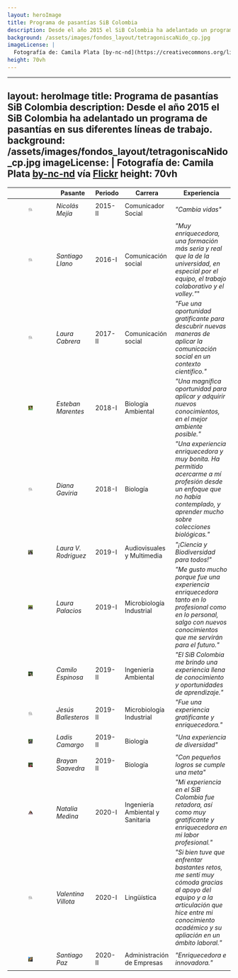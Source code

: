 ```yaml
---
layout: heroImage
title: Programa de pasantías SiB Colombia
description: Desde el año 2015 el SiB Colombia ha adelantado un programa de pasantías en sus diferentes líneas de trabajo.
background: /assets/images/fondos_layout/tetragoniscaNido_cp.jpg
imageLicense: |
  Fotografía de: Camila Plata [by-nc-nd](https://creativecommons.org/licenses/by-nc-nd/2.0/)  vía [Flickr](https://www.flickr.com/photos/camisilver/) 
height: 70vh
---
```


---
layout: heroImage
title: Programa de pasantías SiB Colombia
description: Desde el año 2015 el SiB Colombia ha adelantado un programa de pasantías en sus diferentes líneas de trabajo.
background: /assets/images/fondos_layout/tetragoniscaNido_cp.jpg
imageLicense: |
  Fotografía de: Camila Plata [by-nc-nd](https://creativecommons.org/licenses/by-nc-nd/2.0/)  vía [Flickr](https://www.flickr.com/photos/camisilver/) 
height: 70vh
---



|           |Pasante     | Periodo      | Carrera  |Experiencia|
|-----------|------------| -------------|----------|-----------|
|<figure class="image is-128x128"><img class="is-rounded" src="/comunidad/formacion/images/alumni/no_profilePicture.png"></figure> |_Nicolás Mejía_| 2015-II|Comunicador Social | _"Cambia vidas"_|
|<figure class="image is-128x128"><img class="is-rounded" src="/comunidad/formacion/images/alumni/no_profilePicture.png"></figure> |_Santiago Llano_ |2016-I|Comunicación social |_"Muy enriquecedora, una formación más seria y real que la de la universidad, en especial por el equipo, el trabajo colaborativo y el volley."_"|
|<figure class="image is-128x128"><img class="is-rounded" src="/comunidad/formacion/images/alumni/no_profilePicture.png"></figure> |_Laura Cabrera_ |2017-II | Comunicación social |_"Fue una oportunidad gratificante para descubrir nuevas maneras de aplicar la comunicación social en un contexto científico."_ |
|<figure class="image is-128x128"><img class="is-rounded" src="/acercade/imagenes/equipocoordinador/EC-SiB-EstebanMarentes.jpg"></figure> |_Esteban Marentes_ | 2018-I| Biología Ambiental|_"Una magnífica oportunidad para aplicar y adquirir nuevos conocimientos, en el mejor ambiente posible."_|
|<figure class="image is-128x128"><img class="is-rounded" src="/comunidad/formacion/images/alumni/no_profilePicture.png"></figure> |_Diana Gaviria_ | 2018-I | Biología |_"Una experiencia enriquecedora y muy bonita. Ha permitido acercarme a mí profesión desde un enfoque que no había contemplado, y aprender mucho sobre colecciones biológicas."_|
|<figure class="image is-128x128"><img class="is-rounded" src="/comunidad/formacion/images/alumni/Alumni-LauraRodriguez.JPG"></figure> |_Laura V. Rodriguez_ | 2019-I | Audiovisuales y Multimedia |_"¡Ciencia y Biodiversidad para todos!"_|
|<figure class="image is-128x128"><img class="is-rounded" src="/comunidad/formacion/images/alumni/Alumni-LauraPalacios.JPG"></figure> |_Laura Palacios_ | 2019-I | Microbiología Industrial |_"Me gusto mucho porque fue una experiencia enriquecedora tanto en lo profesional como en lo personal, salgo con nuevos conocimientos que me servirán para el futuro."_|
|<figure class="image is-128x128"><img class="is-rounded" src="/comunidad/formacion/images/alumni/Alumni-CamiloEspinoza.JPG"></figure> |_Camilo Espinosa_ | 2019-II | Ingeniería Ambiental |_"El SiB Colombia me brindo una experiencia llena de conocimiento y oportunidades de aprendizaje."_|
|<figure class="image is-128x128"><img class="is-rounded" src="/comunidad/formacion/images/alumni/no_profilePicture.png"></figure> |_Jesús Ballesteros_ | 2019-II | Microbiología Industrial |_"Fue una experiencia gratificante y enriquecedora."_|
|<figure class="image is-128x128"><img class="is-rounded" src="/comunidad/formacion/images/alumni/Alumni-LaidisCamargo.JPG"></figure> |_Ladis Camargo_ | 2019-II | Biología |_"Una experiencia de diversidad"_|
|<figure class="image is-128x128"><img class="is-rounded" src="/comunidad/formacion/images/alumni/Alumni-BrayanSaavedra.JPG"></figure> |_Brayan Saavedra_ | 2019-II | Biología |_"Con pequeños logros se cumple una meta"_|
|<figure class="image is-128x128"><img class="is-rounded" src="/comunidad/formacion/images/alumni/Alumni-NataliaMedina.jpg"></figure> |_Natalia Medina_ | 2020-I | Ingeniería Ambiental y Sanitaria |_"Mi experiencia en el SiB Colombia fue retadora, así como muy gratificante y enriquecedora en mi labor profesional."_|
|<figure class="image is-128x128"><img class="is-rounded" src="/comunidad/formacion/images/alumni/no_profilePicture.png"></figure> |_Valentina Villota_ | 2020-I | Lingüística |_"Si bien tuve que enfrentar bastantes retos, me sentí muy cómoda gracias al apoyo del equipo y a la articulación que hice entre mi conocimiento académico y su apliación en un ámbito laboral."_|
|<figure class="image is-128x128"><img class="is-rounded" src="/comunidad/formacion/images/alumni/Alumni-SantiagoPaz.jpg"></figure> |_Santiago Paz_ | 2020-II | Administración de Empresas |_"Enriquecedora e innovadora."_|


